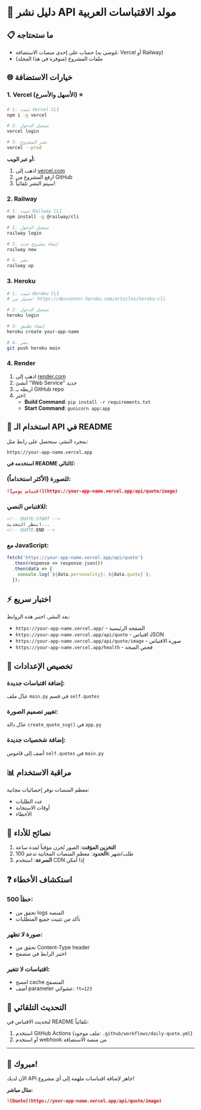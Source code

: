 # 🚀 دليل نشر API مولد الاقتباسات العربية

## 📋 ما ستحتاجه

- حساب على إحدى منصات الاستضافة (مُوصى به: Vercel أو Railway)
- ملفات المشروع (متوفرة في هذا المجلد)

## 🌐 خيارات الاستضافة

### 1. Vercel (الأسهل والأسرع) ⭐

```bash
# 1. تثبيت Vercel CLI
npm i -g vercel

# 2. تسجيل الدخول
vercel login

# 3. نشر المشروع
vercel --prod
```

**أو عبر الويب:**
1. اذهب إلى [vercel.com](https://vercel.com)
2. ارفع المشروع من GitHub
3. سيتم النشر تلقائياً!

### 2. Railway

```bash
# 1. تثبيت Railway CLI
npm install -g @railway/cli

# 2. تسجيل الدخول
railway login

# 3. إنشاء مشروع جديد
railway new

# 4. نشر
railway up
```

### 3. Heroku

```bash
# 1. تثبيت Heroku CLI
# تحميل من: https://devcenter.heroku.com/articles/heroku-cli

# 2. تسجيل الدخول
heroku login

# 3. إنشاء تطبيق
heroku create your-app-name

# 4. نشر
git push heroku main
```

### 4. Render

1. اذهب إلى [render.com](https://render.com)
2. أنشئ "Web Service" جديد
3. اربطه بـ GitHub repo
4. اختر:
   - **Build Command**: `pip install -r requirements.txt`
   - **Start Command**: `gunicorn app:app`

## 🔗 استخدام الـ API في README

بمجرد النشر، ستحصل على رابط مثل:
```
https://your-app-name.vercel.app
```

**استخدمه في README كالتالي:**

### للصورة (الأكثر استخداماً):
```markdown
![اقتباس يومي](https://your-app-name.vercel.app/api/quote/image)
```

### للاقتباس النصي:
```markdown
<!-- QUOTE:START -->
انتظر التحديث...
<!-- QUOTE:END -->
```

### مع JavaScript:
```javascript
fetch('https://your-app-name.vercel.app/api/quote')
  .then(response => response.json())
  .then(data => {
    console.log(`${data.personality}: ${data.quote}`);
  });
```

## ⚡ اختبار سريع

بعد النشر، اختبر هذه الروابط:

- `https://your-app-name.vercel.app/` - الصفحة الرئيسية
- `https://your-app-name.vercel.app/api/quote` - اقتباس JSON
- `https://your-app-name.vercel.app/api/quote/image` - صورة الاقتباس
- `https://your-app-name.vercel.app/health` - فحص الصحة

## 🔧 تخصيص الإعدادات

### إضافة اقتباسات جديدة:
عدّل ملف `main.py` في قسم `self.quotes`

### تغيير تصميم الصورة:
عدّل دالة `create_quote_svg()` في `app.py`

### إضافة شخصيات جديدة:
أضف إلى قاموس `self.quotes` في `main.py`

## 📊 مراقبة الاستخدام

معظم المنصات توفر إحصائيات مجانية:
- عدد الطلبات
- أوقات الاستجابة
- الأخطاء

## 🎯 نصائح للأداء

1. **التخزين المؤقت**: الصور تُخزن مؤقتاً لمدة ساعة
2. **الحدود**: معظم المنصات المجانية تدعم 100k طلب/شهر
3. **السرعة**: استخدم CDN إذا أمكن

## ❓ استكشاف الأخطاء

### خطأ 500:
- تحقق من logs المنصة
- تأكد من تثبيت جميع المتطلبات

### صورة لا تظهر:
- تحقق من Content-Type header
- اختبر الرابط في متصفح

### اقتباسات لا تتغير:
- امسح cache المتصفح
- أضف parameter عشوائي: `?t=123`

## 🔄 التحديث التلقائي

لتحديث الاقتباس في README تلقائياً:
1. استخدم GitHub Actions (ملف موجود: `.github/workflows/daily-quote.yml`)
2. أو استخدم webhook من منصة الاستضافة

---

## 🎉 مبروك!

الآن لديك API جاهز لإضافة اقتباسات ملهمة إلى أي مشروع!

**مثال مباشر:**
```markdown
![Quote](https://your-app-name.vercel.app/api/quote/image)
```
